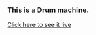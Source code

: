 ### This is a Drum machine.

[Click here to see it live](https://esmerdragunic.github.io/drum_machine/)
